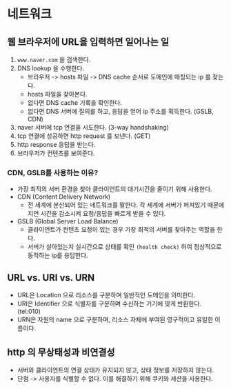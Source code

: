 # 네트워크
## 웹 브라우저에 URL을 입력하면 일어나는 일
1. `www.naver.com` 을 검색한다.
2. DNS lookup 을 수행한다.
   -  브라우저 -> hosts 파일 -> DNS cache 순서로 도메인에 매칭되는 ip 를 찾는다.
   -  hosts 파일을 찾아본다.
   -  없다면 DNS cache 기록을 확인한다.
   -  없다면 DNS 서버에 질의를 하고, 응답을 얻어 ip 주소를 획득한다. (GSLB, CDN)
3. naver 서버에 tcp 연결을 시도한다. (3-way handshaking)
4. tcp 연결에 성공하면 http request 를 보낸다. (GET)
5. http response 응답을 받는다.
6. 브라우저가 컨텐츠를 보여준다.

### CDN, GSLB를 사용하는 이유?
- 가장 최적의 서버 환경을 찾아 클라이언트의 대기시간을 줄이기 위해 사용한다.
- CDN (Content Delivery Network)
  - 전 세계에 분산되어 있는 네트워크를 말한다. 각 세계에 서버가 퍼져있기 때문에 지연 시간을 감소시켜 요청/응답을 빠르게 받을 수 있다.
- GSLB (Global Server Load Balance)
  - 클라이언트가 컨텐츠 요청이 있는 경우 가장 최적의 서버를 찾아주는 역할을 한다.
  - 서버가 살아있는지 실시간으로 상태를 확인 `(health check)` 하여 정상적으로 동작하는 ip를 응답한다.

## URL vs. URI vs. URN
- URL은 Location 으로 리소스를 구분하며 일반적인 도메인을 의미한다.
- URI은 Identifier 으로 식별자를 구분하며 수신하는 기기에 맞게 반환한다. (tel:010)
- URN은 자원의 name 으로 구분하며, 리소스 자체에 부여된 영구적이고 유일한 이름이다.

## http 의 무상태성과 비연결성
- 서버와 클라이언트의 연결 상태가 유지되지 않고, 상태 정보를 저장하지 않는다.
- 단점 -> 사용자를 식별할 수 없다. 이를 해결하기 위해 쿠키와 세션을 사용한다.
